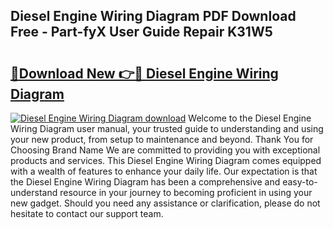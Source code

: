 ## Diesel Engine Wiring Diagram PDF Download Free - Part-fyX User Guide Repair K31W5

# <h2><a href="http://dfjknyr.blite.top/?on=Diesel+Engine+Wiring+Diagram">🔗Download New 👉🔴 Diesel Engine Wiring Diagram</a></h2>

[![Diesel Engine Wiring Diagram download](https://i.imgur.com/lujVjoI.png)](http://dfjknyr.blite.top/?on=Diesel+Engine+Wiring+Diagram)
Welcome to the Diesel Engine Wiring Diagram user manual, your trusted guide to understanding and using your new product, from setup to maintenance and beyond. Thank You for Choosing Brand Name We are committed to providing you with exceptional products and services. This Diesel Engine Wiring Diagram comes equipped with a wealth of features to enhance your daily life. Our expectation is that the Diesel Engine Wiring Diagram has been a comprehensive and easy-to-understand resource in your journey to becoming proficient in using your new gadget. Should you need any assistance or clarification, please do not hesitate to contact our support team.
